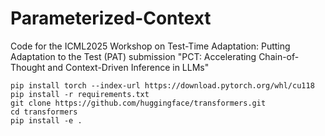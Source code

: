 # Parameterized-Context
Code for the ICML2025 Workshop on Test-Time Adaptation: Putting Adaptation to the Test (PAT) submission "PCT: Accelerating Chain-of-Thought and Context-Driven Inference in LLMs"

```
pip install torch --index-url https://download.pytorch.org/whl/cu118
pip install -r requirements.txt
git clone https://github.com/huggingface/transformers.git
cd transformers
pip install -e .
```
